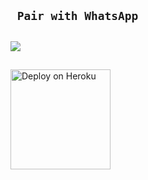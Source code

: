 ## ` Pair with WhatsApp`
<h2 align="left">  <a href="https://replit.com/@DGXeon/Xeon-PairCode"><img src="https://repl.it/badge/github/quiec/whatsasena" />
</a>
</h2>

## 

<a href="https://heroku.com/deploy?template=https://github.com/Linkiddrak/Darkiv9">
    <img src="https://www.herokucdn.com/deploy/button.png" width="160px" alt="Deploy on Heroku" >
    </a>
    
